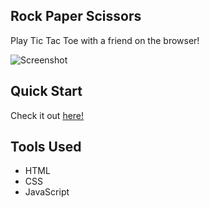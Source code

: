## Rock Paper Scissors
Play Tic Tac Toe with a friend on the browser!

![Screenshot](https://i.imgur.com/1xbD92G.png)
## Quick Start
Check it out [here!](https://jusgu.github.io/tic-tac-toe/)

## Tools Used
 - HTML
 - CSS
 - JavaScript


